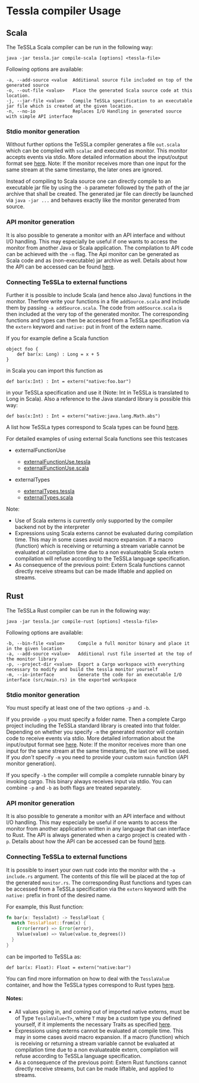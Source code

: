 #  Tessla compiler Usage

## Scala

The TeSSLa Scala compiler can be run in the following way:

```
java -jar tessla.jar compile-scala [options] <tessla-file>
```

Following options are available:

```
-a, --add-source <value  Additional source file included on top of the generated source
-o, --out-file <value>   Place the generated Scala source code at this location.
-j, --jar-file <value>   Compile TeSSLa specification to an executable jar file which is created at the given location.
-n, --no-io              Replaces I/O Handling in generated source with simple API interface
```

### Stdio monitor generation

Without further options the TeSSLa compiler generates a file `out.scala` which can be compiled with `scalac` and executed as monitor.
This monitor accepts events via stdio. More detailed information about the input/output format see [here](../../IO.md).
Note: If the monitor receives more than one input for the same stream at the same timestamp, the later ones are ignored.

Instead of compiling to Scala source one can directly compile to an executable jar file by using the `-b` parameter followed by the
path of the jar archive that shall be created. The generated jar file can directly be launched via `java -jar ...` and behaves exactly
like the monitor generated from source.

### API monitor generation

It is also possible to generate a monitor with an API interface and without I/O handling. This may especially be useful if one wants
to access the monitor from another Java or Scala application. The compilation to API code can be achieved with the `-n` flag.
The Api monitor can be generated as Scala code and as (non-executable) jar archive as well. Details about how the API can be accessed
can be found [here](API.md).

### Connecting TeSSLa to external functions

Further it is possible to include Scala (and hence also Java) functions in the monitor. Therfore write your functions in a file
`addSource.scala` and include them by passing `-a addSource.scala`. The code from `addSource.scala` is then included at the very top
of the generated monitor. The corresponding functions and types can then be accessed from a TeSSLa specification via the `extern`
keyword and `native:` put in front of the extern name.

If you for example define a Scala function

```
object foo {
    def bar(x: Long) : Long = x + 5
}
```

in Scala you can import this function as

```
def bar(x:Int) : Int = extern("native:foo.bar")
```

in your TeSSLa specification and use it (Note: Int in TeSSLa is translated to Long in Scala). 
Also a reference to the Java standard library is possible this way:

```
def bas(x:Int) : Int = extern("native:java.lang.Math.abs")
```

A list how TeSSLa types correspond to Scala types can be found [here](Types.md).

For detailed examples of using external Scala functions see this testcases

* externalFunctionUse
    * [externalFunctionUse.tessla](../src/test/resources/de/uni_luebeck/isp/tessla/tesslac/nativeExterns/externalFunctionUse.tessla)
    * [externalFunctionUse.scala](../src/test/resources/de/uni_luebeck/isp/tessla/tesslac/nativeExterns/externalFunctionUse.scala)
    
* externalTypes
    * [externalTypes.tessla](../src/test/resources/de/uni_luebeck/isp/tessla/tesslac/nativeExterns/externalTypes.tessla)
    * [externalTypes.scala](../src/test/resources/de/uni_luebeck/isp/tessla/tesslac/nativeExterns/externalTypes.scala)
    
Note: 

* Use of Scala externs is currently only supported by the compiler backend not by the interpreter
* Expressions using Scala externs cannot be evaluated during compilation time. This may in some cases avoid macro expansion.
  If a macro (function) which is receiving or returning a stream variable cannot be evaluated at compilation time due to 
  a non evaluateable Scala extern compilation will refuse according to the TeSSLa language specification.
* As consequence of the previous point: Extern Scala functions cannot directly receive streams but can be made liftable and 
  applied on streams.

## Rust

The TeSSLa Rust compiler can be run in the following way:

```
java -jar tessla.jar compile-rust [options] <tessla-file>
```

Following options are available:

```
-b, --bin-file <value>     Compile a full monitor binary and place it in the given location
-a, --add-source <value>   Additional rust file inserted at the top of the monitor library
-p, --project-dir <value>  Export a Cargo workspace with everything necessary to modify and build the tessla monitor yourself
-m, --io-interface         Generate the code for an executable I/O interface (src/main.rs) in the exported workspace
```

### Stdio monitor generation

You must specify at least one of the two options `-p` and `-b`.

If you provide `-p` you must specify a folder name.
Then a complete Cargo project including the TeSSLa standard library is created into that folder.
Depending on whether you specify `-m` the generated monitor will contain code to receive events via stdio.
More detailed information about the input/output format see [here](../../IO.md).
Note: If the monitor receives more than one input for the same stream at the same timestamp, the last one will be used.
If you
*don't* specify `-m` you need to provide your custom `main` function (API monitor generation).

If you specify `-b` the compiler will compile a complete runnable binary by invoking cargo. This binary always receives
input via stdio. You can combine `-p` and `-b` as both flags are treated separately.

### API monitor generation

It is also possible to generate a monitor with an API interface and without I/O handling. This may especially be useful if one wants
to access the monitor from another application written in any language that can interface to Rust.
The API is always generated when a cargo project is created with `-p`. Details about how the API can be accessed
can be found [here](API.md).

### Connecting TeSSLa to external functions

It is possible to insert your own rust code into the monitor with the `-a include.rs` argument.
The contents of this file will be placed at the top of the generated `monitor.rs`.
The corresponding Rust functions and types can be accessed from a TeSSLa specification via the `extern` keyword
with the `native:` prefix in front of the desired name.

For example, this Rust function:
```rust
fn bar(x: TesslaInt) -> TesslaFloat {
  match TesslaFloat::from(x) {
    Error(error) => Error(error),
    Value(value) => Value(value.to_degrees())
  }
}
```
can be imported to TeSSLa as:
```
def bar(x: Float): Float = extern("native:bar")
```

You can find more information on how to deal with the `TesslaValue` container, and how the TeSSLa types correspond to Rust types [here](./Types.md#Rust).

#### Notes:
- All values going in, and coming out of imported native externs, must be of Type `TesslaValue<T>`, where `T` may be a
custom type you defined yourself, if it implements the necessary Traits as specified [here](./Types.md#Types).
- Expressions using externs cannot be evaluated at compile time. This may in some cases avoid macro expansion.
If a macro (function) which is receiving or returning a stream variable cannot be evaluated at compilation time due to
a non evaluateable extern, compilation will refuse according to TeSSLa language specification.
- As a consequence of the previous point: Extern Rust functions cannot directly receive streams, but can be made liftable, and applied to streams.


